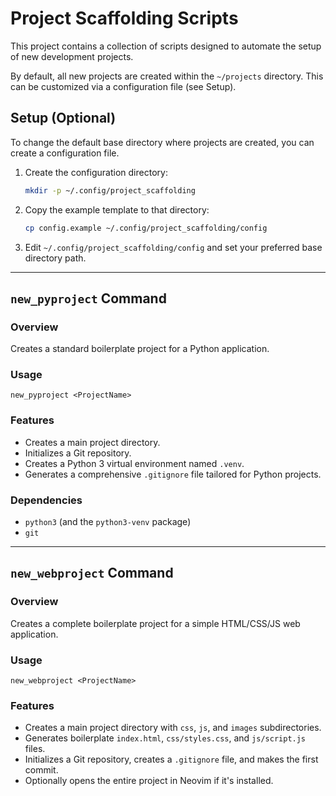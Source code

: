 # Project Scaffolding Scripts

This project contains a collection of scripts designed to automate the setup of new development projects.

By default, all new projects are created within the `~/projects` directory. This can be customized via a configuration file (see Setup).

## Setup (Optional)

To change the default base directory where projects are created, you can create a configuration file.

1.  Create the configuration directory:
    ```bash
    mkdir -p ~/.config/project_scaffolding
    ```
2.  Copy the example template to that directory:
    ```bash
    cp config.example ~/.config/project_scaffolding/config
    ```
3.  Edit `~/.config/project_scaffolding/config` and set your preferred base directory path.

---

## `new_pyproject` Command

### Overview

Creates a standard boilerplate project for a Python application.

### Usage

`new_pyproject <ProjectName>`

### Features

- Creates a main project directory.
- Initializes a Git repository.
- Creates a Python 3 virtual environment named `.venv`.
- Generates a comprehensive `.gitignore` file tailored for Python projects.

### Dependencies

- `python3` (and the `python3-venv` package)
- `git`

---

## `new_webproject` Command

### Overview

Creates a complete boilerplate project for a simple HTML/CSS/JS web application.

### Usage

`new_webproject <ProjectName>`

### Features

- Creates a main project directory with `css`, `js`, and `images` subdirectories.
- Generates boilerplate `index.html`, `css/styles.css`, and `js/script.js` files.
- Initializes a Git repository, creates a `.gitignore` file, and makes the first commit.
- Optionally opens the entire project in Neovim if it's installed.
